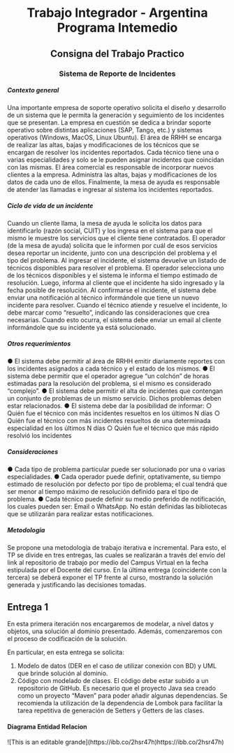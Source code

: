 # <h1 align="center" >Trabajo Integrador - Argentina Programa Intemedio</h1>
<h2 align="center"> Consigna del Trabajo Practico </h2>
<h3 align="center">Sistema de Reporte de Incidentes</h3>
<h5>Contexto general</h5>
<p>Una importante empresa de soporte operativo solicita el diseño y desarrollo de un sistema que le permita la generación y seguimiento de los incidentes que se presentan.
La empresa en cuestión se dedica a brindar soporte operativo sobre distintas aplicaciones (SAP, Tango, etc.) y sistemas operativos (Windows, MacOS, Linux Ubuntu).
El área de RRHH se encarga de realizar las altas, bajas y modificaciones de los técnicos que se encargan de resolver los incidentes reportados.
Cada técnico tiene una o varias especialidades y solo se le pueden asignar incidentes que coincidan con las mismas.
El área comercial es responsable de incorporar nuevos clientes a la empresa. Administra las altas, bajas y modificaciones de los datos de cada uno de ellos.
Finalmente, la mesa de ayuda es responsable de atender las llamadas e ingresar al sistema los incidentes reportados.
</p>
<h5>Ciclo de vida de un incidente</h5>
<p>Cuando un cliente llama, la mesa de ayuda le solicita los datos para identificarlo (razón social, CUIT) y los ingresa en el sistema para que el mismo le muestre los servicios que el cliente tiene contratados.
El operador (de la mesa de ayuda) solicita que le informen por cuál de esos servicios desea reportar un incidente, junto con una descripción del problema y el tipo del problema.
Al ingresar el incidente, el sistema devuelve un listado de técnicos disponibles para resolver el problema. El operador selecciona uno de los técnicos disponibles y el sistema le informa el tiempo estimado de resolución. Luego, informa al cliente que el incidente ha sido ingresado y la fecha posible de resolución.
Al confirmarse el incidente, el sistema debe enviar una notificación al técnico informándole que tiene un nuevo incidente para resolver.
  Cuando el técnico atiende y resuelve el incidente, lo debe marcar como “resuelto”, indicando las consideraciones que crea necesarias. Cuando esto ocurra, el sistema debe enviar un email al cliente informándole que su incidente ya está solucionado.
</p>
<h5>Otros requerimientos</h5>
<p>  ●	El sistema debe permitir al área de RRHH emitir diariamente reportes con los incidentes asignados a cada técnico y el estado de los mismos.
●	El sistema debe permitir que el operador agregue “un colchón” de horas estimadas para la resolución del problema, si el mismo es considerado “complejo”.
●	El sistema debe permitir el alta de incidentes que contengan un conjunto de problemas de un mismo servicio. Dichos problemas deben estar relacionados.
●	El sistema debe dar la posibilidad de informar:
○	Quién fue el técnico con más incidentes resueltos en los últimos N días
○	Quién fue el técnico con más incidentes resueltos de una determinada especialidad en los últimos N días
○	Quién fue el técnico que más rápido resolvió los incidentes
</p>
<h5>Consideraciones</h5>
<p>●	Cada tipo de problema particular puede ser solucionado por una o varias especialidades.
●	Cada operador puede definir, optativamente, su tiempo estimado de resolución por defecto por tipo de problema; el cual tendrá que ser menor al tiempo máximo de resolución definido para el tipo de problema.
●	Cada técnico puede definir su medio preferido de notificación, los cuales pueden ser: Email o WhatsApp. No están definidas las bibliotecas que se utilizarán para realizar estas notificaciones.
</p>
<h5>Metodologia</h5>
<p>Se propone una metodología de trabajo iterativa e incremental. Para esto, el TP se divide en tres entregas, las cuales se realizarán a través del envío del link al repositorio de trabajo por medio del Campus Virtual en la fecha estipulada por el Docente del curso.
En la última entrega (coincidente con la tercera) se deberá exponer el TP frente al curso, mostrando la solución generada y justificando las decisiones tomadas.
</p>

<h2>Entrega 1</h2>
<p>En esta primera iteración nos encargaremos de modelar, a nivel datos y objetos, una solución al dominio presentado. Además, comenzaremos con el proceso de codificación de la solución.

En particular, en esta entrega se solicita:
1.	Modelo de datos (DER en el caso de utilizar conexión con BD) y UML que brinde solución al dominio.
2.	Código con modelado de clases. El código debe estar subido a un repositorio de GitHub.
Es necesario que el proyecto Java sea creado como un proyecto “Maven” para poder añadir algunas dependencias. Se recomienda la utilización de la dependencia de Lombok para facilitar la tarea repetitiva de generación de Setters y Getters de las clases.
</p>

<h4>Diagrama Entidad Relacion</h4>
![This is an editable grande](https://ibb.co/2hsr47h)https://ibb.co/2hsr47h)






